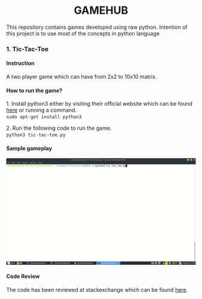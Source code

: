 <h1 style="text-align: center; margin-left: auto; margin-right: auto;"> GAMEHUB </h1>
<p>This repository contains games developed using raw python. Intention of this project is to use most of the concepts in python language</p>
<h3>1. Tic-Tac-Toe</h3>
<h4>Instruction</h4>
<p>A two player game which can have from 2x2 to 10x10 matrix.</p>
<h4>How to run the game?</h4>
<p>1. Install python3 either by visiting their official website which can be found <a href="https://www.python.org/downloads/">here</a> or running a command. <br><code>sudo apt-get install python3</code></p>
<p>2. Run the following code to run the game.<br> <code>python3 tic-tac-toe.py</code></p>
<h4>Sample gameplay</h4>
<img src="sample/tic_tac_toe.gif" alt="Sample Gameplay">
<h4>Code Review</h4>
<p>The code has been reviewed at stackexchange which can be found <a href="https://codereview.stackexchange.com/questions/162752/simple-tic-tac-toe-game-in-python3">here</a>.</p>